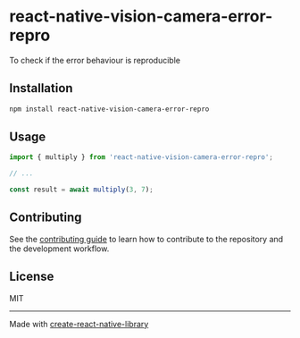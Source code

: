 # react-native-vision-camera-error-repro

To check if the error behaviour is reproducible

## Installation

```sh
npm install react-native-vision-camera-error-repro
```

## Usage

```js
import { multiply } from 'react-native-vision-camera-error-repro';

// ...

const result = await multiply(3, 7);
```

## Contributing

See the [contributing guide](CONTRIBUTING.md) to learn how to contribute to the repository and the development workflow.

## License

MIT

---

Made with [create-react-native-library](https://github.com/callstack/react-native-builder-bob)
